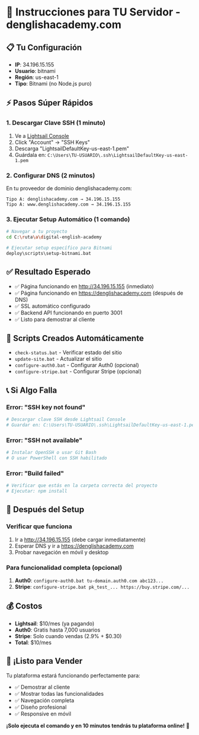 # 🚀 Instrucciones para TU Servidor - denglishacademy.com

## 📋 Tu Configuración

- **IP**: 34.196.15.155
- **Usuario**: bitnami
- **Región**: us-east-1
- **Tipo**: Bitnami (no Node.js puro)

## ⚡ Pasos Súper Rápidos

### 1. Descargar Clave SSH (1 minuto)

1. Ve a [Lightsail Console](https://lightsail.aws.amazon.com/)
2. Click "Account" → "SSH Keys"
3. Descarga "LightsailDefaultKey-us-east-1.pem"
4. Guárdala en: `C:\Users\TU-USUARIO\.ssh\LightsailDefaultKey-us-east-1.pem`

### 2. Configurar DNS (2 minutos)

En tu proveedor de dominio denglishacademy.com:

```
Tipo A: denglishacademy.com → 34.196.15.155
Tipo A: www.denglishacademy.com → 34.196.15.155
```

### 3. Ejecutar Setup Automático (1 comando)

```bash
# Navegar a tu proyecto
cd C:\ruta\a\digital-english-academy

# Ejecutar setup específico para Bitnami
deploy\scripts\setup-bitnami.bat
```

## ✅ Resultado Esperado

- ✅ Página funcionando en <http://34.196.15.155> (inmediato)
- ✅ Página funcionando en <https://denglishacademy.com> (después de DNS)
- ✅ SSL automático configurado
- ✅ Backend API funcionando en puerto 3001
- ✅ Listo para demostrar al cliente

## 🔧 Scripts Creados Automáticamente

- `check-status.bat` - Verificar estado del sitio
- `update-site.bat` - Actualizar el sitio
- `configure-auth0.bat` - Configurar Auth0 (opcional)
- `configure-stripe.bat` - Configurar Stripe (opcional)

## 📞 Si Algo Falla

### Error: "SSH key not found"

```bash
# Descargar clave SSH desde Lightsail Console
# Guardar en: C:\Users\TU-USUARIO\.ssh\LightsailDefaultKey-us-east-1.pem
```

### Error: "SSH not available"

```bash
# Instalar OpenSSH o usar Git Bash
# O usar PowerShell con SSH habilitado
```

### Error: "Build failed"

```bash
# Verificar que estás en la carpeta correcta del proyecto
# Ejecutar: npm install
```

## 🎯 Después del Setup

### Verificar que funciona

1. Ir a <http://34.196.15.155> (debe cargar inmediatamente)
2. Esperar DNS y ir a <https://denglishacademy.com>
3. Probar navegación en móvil y desktop

### Para funcionalidad completa (opcional)

1. **Auth0**: `configure-auth0.bat tu-domain.auth0.com abc123...`
2. **Stripe**: `configure-stripe.bat pk_test_... https://buy.stripe.com/...`

## 💰 Costos

- **Lightsail**: $10/mes (ya pagando)
- **Auth0**: Gratis hasta 7,000 usuarios
- **Stripe**: Solo cuando vendas (2.9% + $0.30)
- **Total**: $10/mes

## 🎉 ¡Listo para Vender

Tu plataforma estará funcionando perfectamente para:

- ✅ Demostrar al cliente
- ✅ Mostrar todas las funcionalidades
- ✅ Navegación completa
- ✅ Diseño profesional
- ✅ Responsive en móvil

**¡Solo ejecuta el comando y en 10 minutos tendrás tu plataforma online!** 🚀
